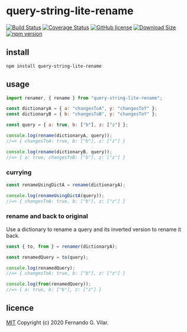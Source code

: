 # query-string-lite-rename

[![Build Status](https://travis-ci.com/vilarfg/query-string-lite-rename.svg?&branch=master)](https://travis-ci.com/vilarfg/query-string-lite-rename) [![Coverage Status](https://coveralls.io/repos/github/vilarfg/query-string-lite-rename/badge.svg?branch=master)](https://coveralls.io/github/vilarfg/query-string-lite-rename?branch=master) [![GitHub license](https://img.shields.io/badge/license-MIT-blue.svg)](https://github.com/vilarfg/query-string-lite-rename/blob/master/LICENSE) [![Download Size](https://badgen.net/bundlephobia/minzip/query-string-lite-rename)](https://bundlephobia.com/result?p=query-string-lite-rename@0.1.4) [![npm version](https://badgen.net/npm/v/query-string-lite-rename)](https://www.npmjs.com/package/query-string-lite-rename)

## install

``` shell
npm install query-string-lite-rename
```

## usage

``` javascript
import renamer, { rename } from "query-string-lite-rename";

const dictionaryA = { a: "changesToA", y: "changesToY" };
const dictionaryB = { b: "changesToB", y: "changesToY" };

const query = { a: true, b: ["b"], z: ["z"] };

console.log(rename(dictionaryA, query));
//=> { changesToA: true, b: ["b"], z: ["z"] }

console.log(rename(dictionaryB, query));
//=> { a: true, changesToB: ["b"], z: ["z"] }
```

### currying

``` javascript
const renameUsingDictA = rename(dictionaryA);

console.log(renameUsingDictA(query));
//=> { changesToA: true, b: ["b"], z: ["z"] }
```

### rename and back to original

Use a dictionary to rename a query and its inverted version to rename it back. 

``` javascript 
const { to, from } = renamer(dictionaryA);

const renamedQuery = to(query);

console.log(renamedQuery);
//=> { changesToA: true, b: ["b"], z: ["z"] }

console.log(from(renamedQuery));
//=> { a: true, b: ["b"], z: ["z"] }
```

<!-- ## Rationale

You can read all about ***why*** I decided to write this package over [here](). -->

<!-- 

## TODO

* [ ] write description
* [ ] write the blog post about this
* [ ] write docs
* [ ] implement typedoc
* [x] Travis CI
* [x] Coveralls
* [x] write tests

 -->

## licence

[MIT](https://github.com/vilarfg/query-string-lite-rename/blob/master/LICENSE) Copyright (c) 2020 Fernando G. Vilar.





